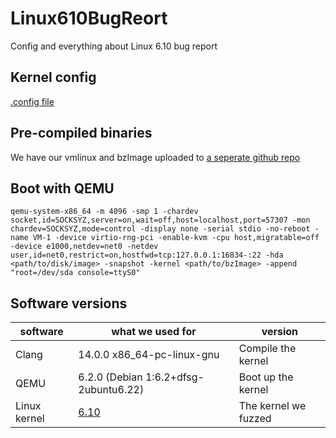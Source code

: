 # Linux610BugReort
Config and everything about Linux 6.10 bug report

## Kernel config
[.config file](kernelconfig)

## Pre-compiled binaries
We have our vmlinux and bzImage uploaded to [a seperate github repo](https://github.com/TomAPU/Linux610BugReort-Bins)

## Boot with QEMU 
```
qemu-system-x86_64 -m 4096 -smp 1 -chardev socket,id=SOCKSYZ,server=on,wait=off,host=localhost,port=57307 -mon chardev=SOCKSYZ,mode=control -display none -serial stdio -no-reboot -name VM-1 -device virtio-rng-pci -enable-kvm -cpu host,migratable=off -device e1000,netdev=net0 -netdev user,id=net0,restrict=on,hostfwd=tcp:127.0.0.1:16834-:22 -hda <path/to/disk/image> -snapshot -kernel <path/to/bzImage> -append "root=/dev/sda console=ttyS0"
```
## Software versions

| software  | what we used for | version|
| ------------- | ------------- |------------- |
| Clang  | 14.0.0  x86_64-pc-linux-gnu| Compile the kernel|
| QEMU  | 6.2.0 (Debian 1:6.2+dfsg-2ubuntu6.22)  |Boot up the kernel|
| Linux kernel|[6.10](https://cdn.kernel.org/pub/linux/kernel/v6.x/linux-6.10.tar.xz) | The kernel we fuzzed|
